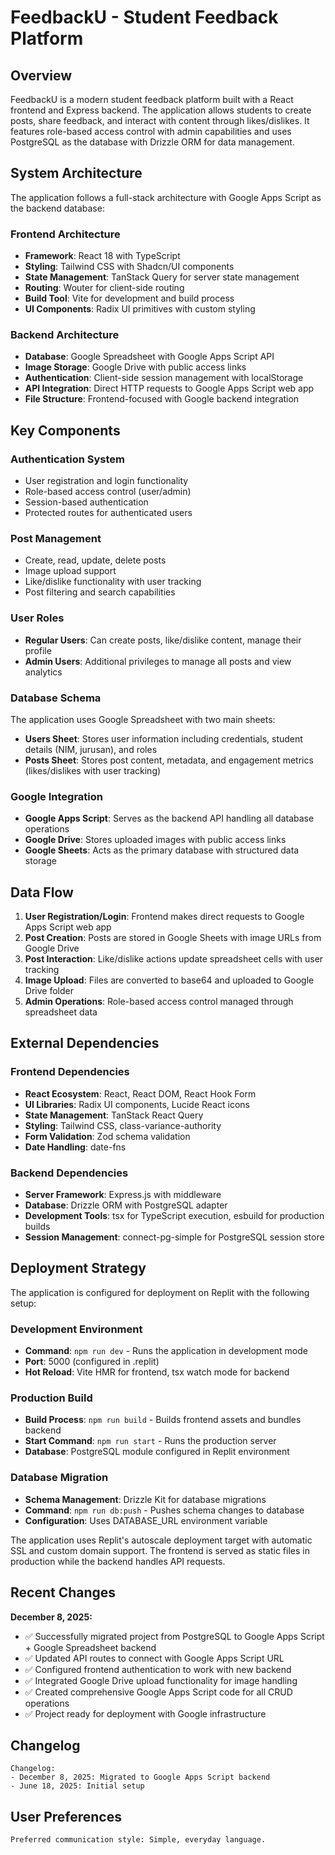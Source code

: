 # FeedbackU - Student Feedback Platform

## Overview

FeedbackU is a modern student feedback platform built with a React frontend and Express backend. The application allows students to create posts, share feedback, and interact with content through likes/dislikes. It features role-based access control with admin capabilities and uses PostgreSQL as the database with Drizzle ORM for data management.

## System Architecture

The application follows a full-stack architecture with Google Apps Script as the backend database:

### Frontend Architecture
- **Framework**: React 18 with TypeScript
- **Styling**: Tailwind CSS with Shadcn/UI components
- **State Management**: TanStack Query for server state management
- **Routing**: Wouter for client-side routing
- **Build Tool**: Vite for development and build process
- **UI Components**: Radix UI primitives with custom styling

### Backend Architecture
- **Database**: Google Spreadsheet with Google Apps Script API
- **Image Storage**: Google Drive with public access links
- **Authentication**: Client-side session management with localStorage
- **API Integration**: Direct HTTP requests to Google Apps Script web app
- **File Structure**: Frontend-focused with Google backend integration

## Key Components

### Authentication System
- User registration and login functionality
- Role-based access control (user/admin)
- Session-based authentication
- Protected routes for authenticated users

### Post Management
- Create, read, update, delete posts
- Image upload support
- Like/dislike functionality with user tracking
- Post filtering and search capabilities

### User Roles
- **Regular Users**: Can create posts, like/dislike content, manage their profile
- **Admin Users**: Additional privileges to manage all posts and view analytics

### Database Schema
The application uses Google Spreadsheet with two main sheets:
- **Users Sheet**: Stores user information including credentials, student details (NIM, jurusan), and roles
- **Posts Sheet**: Stores post content, metadata, and engagement metrics (likes/dislikes with user tracking)

### Google Integration
- **Google Apps Script**: Serves as the backend API handling all database operations
- **Google Drive**: Stores uploaded images with public access links
- **Google Sheets**: Acts as the primary database with structured data storage

## Data Flow

1. **User Registration/Login**: Frontend makes direct requests to Google Apps Script web app
2. **Post Creation**: Posts are stored in Google Sheets with image URLs from Google Drive
3. **Post Interaction**: Like/dislike actions update spreadsheet cells with user tracking
4. **Image Upload**: Files are converted to base64 and uploaded to Google Drive folder
5. **Admin Operations**: Role-based access control managed through spreadsheet data

## External Dependencies

### Frontend Dependencies
- **React Ecosystem**: React, React DOM, React Hook Form
- **UI Libraries**: Radix UI components, Lucide React icons
- **State Management**: TanStack React Query
- **Styling**: Tailwind CSS, class-variance-authority
- **Form Validation**: Zod schema validation
- **Date Handling**: date-fns

### Backend Dependencies
- **Server Framework**: Express.js with middleware
- **Database**: Drizzle ORM with PostgreSQL adapter
- **Development Tools**: tsx for TypeScript execution, esbuild for production builds
- **Session Management**: connect-pg-simple for PostgreSQL session store

## Deployment Strategy

The application is configured for deployment on Replit with the following setup:

### Development Environment
- **Command**: `npm run dev` - Runs the application in development mode
- **Port**: 5000 (configured in .replit)
- **Hot Reload**: Vite HMR for frontend, tsx watch mode for backend

### Production Build
- **Build Process**: `npm run build` - Builds frontend assets and bundles backend
- **Start Command**: `npm run start` - Runs the production server
- **Database**: PostgreSQL module configured in Replit environment

### Database Migration
- **Schema Management**: Drizzle Kit for database migrations
- **Command**: `npm run db:push` - Pushes schema changes to database
- **Configuration**: Uses DATABASE_URL environment variable

The application uses Replit's autoscale deployment target with automatic SSL and custom domain support. The frontend is served as static files in production while the backend handles API requests.

## Recent Changes

**December 8, 2025:**
- ✅ Successfully migrated project from PostgreSQL to Google Apps Script + Google Spreadsheet backend
- ✅ Updated API routes to connect with Google Apps Script URL
- ✅ Configured frontend authentication to work with new backend
- ✅ Integrated Google Drive upload functionality for image handling
- ✅ Created comprehensive Google Apps Script code for all CRUD operations
- ✅ Project ready for deployment with Google infrastructure

## Changelog

```
Changelog:
- December 8, 2025: Migrated to Google Apps Script backend
- June 18, 2025: Initial setup
```

## User Preferences

```
Preferred communication style: Simple, everyday language.
```